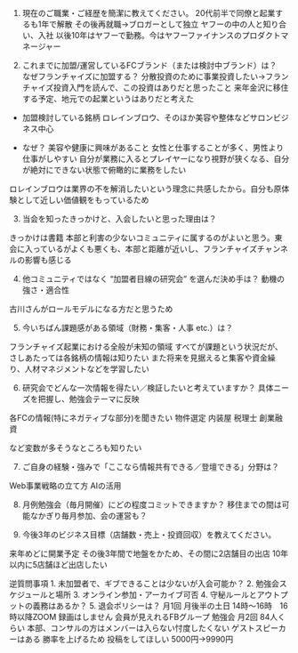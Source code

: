 
1. 現在のご職業・ご経歴を簡潔に教えてください。
20代前半で同僚と起業するも1年で解散
その後再就職→ブロガーとして独立
ヤフーの中の人と知り合い、入社
以後10年はヤフーで勤務。今はヤフーファイナンスのプロダクトマネージャー

2. これまでに加盟/運営しているFCブランド（または検討中ブランド）は？	
なぜフランチャイズに加盟する？
分散投資のために事業投資したい→フランチャイズ投資入門を読んで、この投資はありだと思ったこと
来年金沢に移住する予定、地元での起業というはありだと考えた

- 加盟検討している銘柄
ロレインブロウ、そのほか美容や整体などサロンビジネス中心

- なぜ？
美容や健康に興味があること
女性と仕事することが多く、男性より仕事がしやすい
自分が業務に入るとプレイヤーになり視野が狭くなる、自分が絶対にできない状態で俯瞰的に業務をしたい

ロレインブロウは業界の不を解消したいという理念に共感したから。自分も原体験として近しい価値観をもっているため

3. 当会を知ったきっかけと、入会したいと思った理由は？

きっかけは書籍
本部と利害の少ないコミュニティに属するのがよいと思う。東会に入っているがよくも悪くも、本部と距離が近いし、フランチャイズチャンネルの影響も感じる

4. 他コミュニティではなく “加盟者目線の研究会” を選んだ決め手は？	動機の強さ・適合性

古川さんがロールモデルになる方だと思うため

5. 今いちばん課題感がある領域（財務・集客・人事 etc.）は？

フランチャイズ起業における全般が未知の領域
すべてが課題という状況だが、さしあたっては各銘柄の情報は知りたい
また将来を見据えると集客や資金繰り、人材マネジメントなどを学習したい

6. 研究会でどんな一次情報を得たい／検証したいと考えていますか？	具体ニーズを把握し、勉強会テーマに反映

各FCの情報(特にネガティブな部分)を聞きたい
物件選定
内装屋
税理士
創業融資

など変数が多そうなところも知りたい

7. ご自身の経験・強みで「ここなら情報共有できる／登壇できる」分野は？

Web事業戦略の立て方
AIの活用

8. 月例勉強会（毎月開催）にどの程度コミットできますか？
移住までの間は可能なかぎり毎月参加、会の運営も？

9. 今後3年のビジネス目標（店舗数・売上・投資回収）を教えてください。

来年めどに開業予定
その後3年間で地盤をかため、その間に2店舗目の出店
10年以内に5店舗ほど出店したい

逆質問事項
	1.	未加盟者で、ギブできることは少ないが入会可能か？
	2.	勉強会スケジュールと場所
	3.	オンライン参加・アーカイブ可否
	4.	守秘ルールとアウトプットの義務はあるか？
	5.	退会ポリシーは？
月1回
月後半の土日 14時〜16時　16時以降ZOOM 録画はしません
会員が見えれるFBグループ
勉強会 月2回
84人くらい
本部、コンサルの方はメンバーは入らない忖度したくない
ゲストスピーカーはある
勝率を上げるため
投稿をしてほしい
5000円→9990円